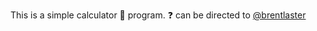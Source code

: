 This is a simple calculator 🧮 program. ❓ can be directed to [@brentlaster](https://github.com/brentlaster)
